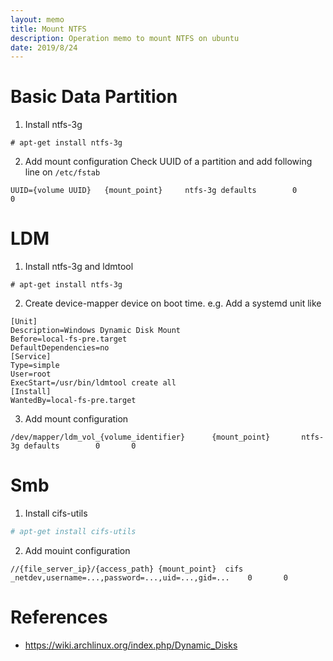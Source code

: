 ```yaml
---
layout: memo
title: Mount NTFS
description: Operation memo to mount NTFS on ubuntu
date: 2019/8/24
---
```


# Basic Data Partition
1. Install ntfs-3g
```
# apt-get install ntfs-3g
```

2. Add mount configuration
Check UUID of a partition and add following line on `/etc/fstab`
```
UUID={volume UUID}   {mount_point}     ntfs-3g defaults        0       0
```

# LDM
1. Install ntfs-3g and ldmtool
```
# apt-get install ntfs-3g
```

2. Create device-mapper device on boot time.
e.g. Add a systemd unit like

```
[Unit]
Description=Windows Dynamic Disk Mount
Before=local-fs-pre.target
DefaultDependencies=no
[Service]
Type=simple
User=root
ExecStart=/usr/bin/ldmtool create all
[Install]
WantedBy=local-fs-pre.target
```

3. Add mount configuration
```
/dev/mapper/ldm_vol_{volume_identifier}      {mount_point}       ntfs-3g defaults        0       0
```

# Smb
1. Install cifs-utils
```sh
# apt-get install cifs-utils
```

2. Add mouint configuration
```
//{file_server_ip}/{access_path} {mount_point}  cifs    _netdev,username=...,password=...,uid=...,gid=...    0       0
```

# References
- https://wiki.archlinux.org/index.php/Dynamic_Disks
